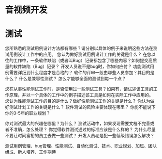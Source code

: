 # 音视频开发


# 测试
您所熟悉的测试用例设计方法都有哪些？请分别以具体的例子来说明这些方法在测试用例设计工作中的应用。
您认为做好测试用例设计工作的关键是什么？
在您以往的工作中，一条软件缺陷（或者叫Bug）记录都包含了哪些内容？如何提交高质量的软件缺陷（Bug）记录？
开发人员说不是bug时，你如何应付？
功能测试用例需要详细到什么程度才是合格的？
软件的评审一般由哪些人员参加？其目的是什么？
什么是兼容性测试？
怎么才能够全面的测试到每一个点？


您在从事性能测试工作时，是否使用过一些测试工具？如果有，请试述该工具的工作原理，并以一个具体的工作中的例子描述该工具是如何在实际工作中应用的。
您认为性能测试工作的目的是什么？做好性能测试工作的关键是什么？
你认为做好测试计划工作的关键是什么？
软件测试的风险主要体现在哪里？
你能不能说下你的3-5年的职业规划？



你对测试最大的兴趣在哪里？为什么？
测试活动中，如果发现需要文档不完善或者不准确，怎么处理？
你觉得软件测试通过的标准应该是什么样的？
为什么尽量不要让时间富裕的员工去做一些测试？
开发人员老是犯一些低级错误怎么解决？

测试用例管理、bug管理、性能测试、自动化测试、技术、职业规划、加班、团队组成、新人培养、工作期待